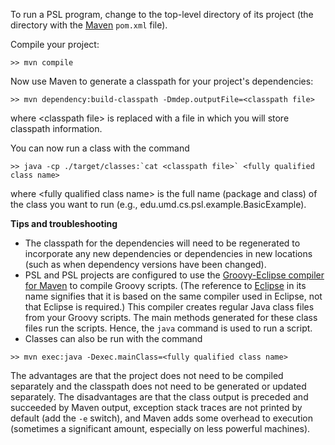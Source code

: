 To run a PSL program, change to the top-level directory of its project (the directory with the [Maven](http://maven.apache.org) ```pom.xml``` file).

Compile your project:

```
>> mvn compile
```

Now use Maven to generate a classpath for your project's dependencies:

```
>> mvn dependency:build-classpath -Dmdep.outputFile=<classpath file>
```

where \<classpath file\> is replaced with a file in which you will store classpath information.

You can now run a class with the command

```
>> java -cp ./target/classes:`cat <classpath file>` <fully qualified class name>
```

where \<fully qualified class name\> is the full name (package and class) of the class you want to run (e.g., edu.umd.cs.psl.example.BasicExample).

**Tips and troubleshooting**

* The classpath for the dependencies will need to be regenerated to incorporate any new dependencies or dependencies in new locations (such as when dependency versions have been changed).
* PSL and PSL projects are configured to use the [Groovy-Eclipse compiler for Maven](http://groovy.codehaus.org/Groovy-Eclipse+compiler+plugin+for+Maven) to compile Groovy scripts. (The reference to [Eclipse](http://www.eclipse.org) in its name signifies that it is based on the same compiler used in Eclipse, not that Eclipse is required.) This compiler creates regular Java class files from your Groovy scripts. The main methods generated for these class files run the scripts. Hence, the `java` command is used to run a script.
* Classes can also be run with the command

```
>> mvn exec:java -Dexec.mainClass=<fully qualified class name>
```

The advantages are that the project does not need to be compiled separately and the classpath does not need to be generated or updated separately. The disadvantages are that the class output is preceded and succeeded by Maven output, exception stack traces are not printed by default (add the `-e` switch), and Maven adds some overhead to execution (sometimes a significant amount, especially on less powerful machines).